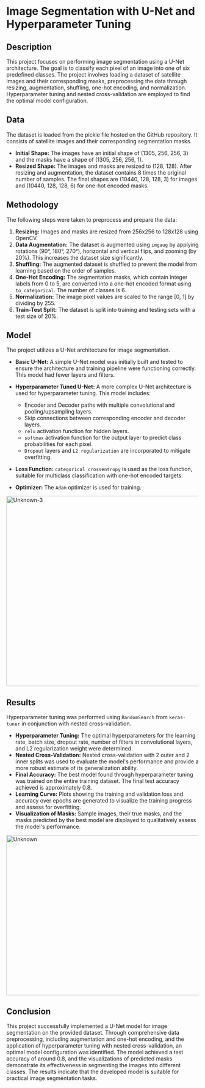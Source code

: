 # Image Segmentation with U-Net and Hyperparameter Tuning

## Description

This project focuses on performing image segmentation using a U-Net architecture. The goal is to classify each pixel of an image into one of six predefined classes. The project involves loading a dataset of satellite images and their corresponding masks, preprocessing the data through resizing, augmentation, shuffling, one-hot encoding, and normalization. Hyperparameter tuning and nested cross-validation are employed to find the optimal model configuration.

## Data

The dataset is loaded from the pickle file hosted on the GitHub repository. It consists of satellite images and their corresponding segmentation masks.

*   **Initial Shape:** The images have an initial shape of (1305, 256, 256, 3) and the masks have a shape of (1305, 256, 256, 1).
*   **Resized Shape:** The images and masks are resized to (128, 128). After resizing and augmentation, the dataset contains 8 times the original number of samples. The final shapes are (10440, 128, 128, 3) for images and (10440, 128, 128, 6) for one-hot encoded masks.

## Methodology

The following steps were taken to preprocess and prepare the data:

1.  **Resizing:** Images and masks are resized from 256x256 to 128x128 using OpenCV.
2.  **Data Augmentation:** The dataset is augmented using `imgaug` by applying rotations (90°, 180°, 270°), horizontal and vertical flips, and zooming (by 20%). This increases the dataset size significantly.
3.  **Shuffling:** The augmented dataset is shuffled to prevent the model from learning based on the order of samples.
4.  **One-Hot Encoding:** The segmentation masks, which contain integer labels from 0 to 5, are converted into a one-hot encoded format using `to_categorical`. The number of classes is 6.
5.  **Normalization:** The image pixel values are scaled to the range [0, 1] by dividing by 255.
6.  **Train-Test Split:** The dataset is split into training and testing sets with a test size of 20%.

## Model

The project utilizes a U-Net architecture for image segmentation.

*   **Basic U-Net:** A simple U-Net model was initially built and tested to ensure the architecture and training pipeline were functioning correctly. This model had fewer layers and filters.

*   **Hyperparameter Tuned U-Net:** A more complex U-Net architecture is used for hyperparameter tuning. This model includes:
    *   Encoder and Decoder paths with multiple convolutional and pooling/upsampling layers.
    *   Skip connections between corresponding encoder and decoder layers.
    *   `relu` activation function for hidden layers.
    *   `softmax` activation function for the output layer to predict class probabilities for each pixel.
    *   `Dropout` layers and `L2 regularization` are incorporated to mitigate overfitting.
*   **Loss Function:** `categorical_crossentropy` is used as the loss function, suitable for multiclass classification with one-hot encoded targets.
*   **Optimizer:** The `Adam` optimizer is used for training.

  <img width="800" height="497" alt="Unknown-3" src="https://github.com/user-attachments/assets/2a083a91-e5f2-41ae-9fda-db50c008b7f7" />

## Results

Hyperparameter tuning was performed using `RandomSearch` from `keras-tuner` in conjunction with nested cross-validation.

*   **Hyperparameter Tuning:** The optimal hyperparameters for the learning rate, batch size, dropout rate, number of filters in convolutional layers, and L2 regularization weight were determined.
*   **Nested Cross-Validation:** Nested cross-validation with 2 outer and 2 inner splits was used to evaluate the model's performance and provide a more robust estimate of its generalization ability.
*   **Final Accuracy:** The best model found through hyperparameter tuning was trained on the entire training dataset. The final test accuracy achieved is approximately 0.8.
*   **Learning Curve:** Plots showing the training and validation loss and accuracy over epochs are generated to visualize the training progress and assess for overfitting.
*   **Visualization of Masks:** Sample images, their true masks, and the masks predicted by the best model are displayed to qualitatively assess the model's performance.

<img width="831" height="418" alt="Unknown" src="https://github.com/user-attachments/assets/d74bf6e2-39cc-40c3-ac65-7f8397c2cfd2" />

## Conclusion

This project successfully implemented a U-Net model for image segmentation on the provided dataset. Through comprehensive data preprocessing, including augmentation and one-hot encoding, and the application of hyperparameter tuning with nested cross-validation, an optimal model configuration was identified. The model achieved a test accuracy of around 0.8, and the visualizations of predicted masks demonstrate its effectiveness in segmenting the images into different classes. The results indicate that the developed model is suitable for practical image segmentation tasks.

